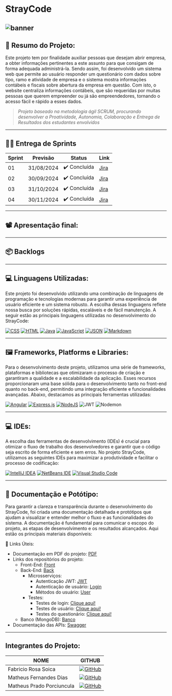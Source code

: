 # StrayCode
![banner](https://www.acemetrix.com/wp-content/uploads/2015/08/black-banner-vector21.png)
---

<h2>📝  Resumo do Projeto:</h2>

Este projeto tem por finalidade auxiliar pessoas que desejam abrir empresa, a obter informações pertinentes a este assunto para que consigam de forma adequada administrá-la. Sendo assim, foi desenvolvido um sistema web que permite ao usuário responder um questionário com dados sobre tipo, ramo e atividade de empresa e o sistema mostra informações contábeis e fiscais sobre abertura da empresa em questão. Com isto, o website centraliza informações contábeis, que são requeridas por muitas pessoas que querem empreender ou já são empreendedores, tornando o acesso fácil e rápido a esses dados.
> _Projeto baseado na metodologia ágil SCRUM, procurando desenvolver a Proatividade, Autonomia, Colaboração e Entrega de Resultados dos estudantes envolvidos_

---

<h2>🐱‍🏍 Entrega de Sprints</h2>

| Sprint | Previsão | Status | Link |
| ---    | ---      | ---    | ---        |
| 01 | 31/08/2024 | ✔️ Concluída    |  [Jira](https://matheusfdias12.atlassian.net/jira/software/projects/SCRUM/boards/1/backlog)  |
| 02 | 30/09/2024 | ✔️ Concluída    |  [Jira](https://matheusfdias12.atlassian.net/jira/software/projects/SCRUM/boards/1/backlog)  |
| 03 | 31/10/2024 | ✔️ Concluída    |  [Jira](https://matheusfdias12.atlassian.net/jira/software/projects/SCRUM/boards/1/backlog)  |
| 04 | 30/11/2024 | ✔️ Concluída    |  [Jira](https://matheusfdias12.atlassian.net/jira/software/projects/SCRUM/boards/1/backlog)  |

---

<h2>📽 Apresentação final:</h2>

---

<h2>📦 Backlogs</h2>


---

<h2>💻  Linguagens Utilizadas:</h2>

Este projeto foi desenvolvido utilizando uma combinação de linguagens de programação e tecnologias modernas para garantir uma experiência de usuário eficiente e um sistema robusto. A escolha dessas linguagens reflete nossa busca por soluções rápidas, escaláveis e de fácil manutenção. A seguir estão as principais linguagens utilizadas no desenvolvimento do StrayCode:

[![CSS](https://img.shields.io/badge/CSS-1572B6?logo=css3&logoColor=fff)](#) [![HTML](https://img.shields.io/badge/HTML-%23E34F26.svg?logo=html5&logoColor=white)](#) [![Java](https://img.shields.io/badge/Java-%23ED8B00.svg?logo=openjdk&logoColor=white)](#) [![JavaScript](https://img.shields.io/badge/JavaScript-F7DF1E?logo=javascript&logoColor=000)](#) [![JSON](https://img.shields.io/badge/JSON-000?logo=json&logoColor=fff)](#) [![Markdown](https://img.shields.io/badge/Markdown-%23000000.svg?logo=markdown&logoColor=white)](#)

---

<h2>🖼️  Frameworks, Platforms e Libraries:</h2>

Para o desenvolvimento deste projeto, utilizamos uma série de frameworks, plataformas e bibliotecas que otimizaram o processo de criação e garantiram a qualidade e a escalabilidade da aplicação. Esses recursos proporcionaram uma base sólida para o desenvolvimento tanto no front-end quanto no back-end, permitindo uma integração eficiente e funcionalidades avançadas. Abaixo, destacamos as principais ferramentas utilizadas:

[![Angular](https://img.shields.io/badge/Angular-%23DD0031.svg?logo=angular&logoColor=white)](#) [![Express.js](https://img.shields.io/badge/Express.js-%23404d59.svg?logo=express&logoColor=%2361DAFB)](#) [![NodeJS](https://img.shields.io/badge/Node.js-6DA55F?logo=node.js&logoColor=white)](#) ![JWT](https://img.shields.io/badge/JWT-black?style=for-the-badge&logo=JSON%20web%20tokens) ![Nodemon](https://img.shields.io/badge/NODEMON-%23323330.svg?style=for-the-badge&logo=nodemon&logoColor=%BBDEAD)

---

<h2>💻  IDEs:</h2>

A escolha das ferramentas de desenvolvimento (IDEs) é crucial para otimizar o fluxo de trabalho dos desenvolvedores e garantir que o código seja escrito de forma eficiente e sem erros. No projeto StrayCode, utilizamos as seguintes IDEs para maximizar a produtividade e facilitar o processo de codificação:

[![IntelliJ IDEA](https://img.shields.io/badge/IntelliJIDEA-000000.svg?logo=intellij-idea&logoColor=white)](#) [![NetBeans IDE](https://img.shields.io/badge/NetBeans%20IDE-1B6AC6.svg?logo=apache-netbeans-ide&logoColor=white)](#) [![Visual Studio Code](https://custom-icon-badges.demolab.com/badge/Visual%20Studio%20Code-0078d7.svg?logo=vsc&logoColor=white)](#)

---

<h2>📄  Documentação e Potótipo:</h2>

Para garantir a clareza e transparência durante o desenvolvimento do StrayCode, foi criada uma documentação detalhada e protótipos que ajudam a visualizar e entender melhor o fluxo e as funcionalidades do sistema. A documentação é fundamental para comunicar o escopo do projeto, as etapas de desenvolvimento e os resultados alcançados. Aqui estão os principais materiais disponíveis:

🔗 Links Úteis:
- Documentação em PDF do projeto: [PDF](https://github.com/Mattdias312/strayCodeAngular/blob/master/ProjetoInterdisciplinar_COMPLETO%202.pdf)
- Links dos repositórios do projeto:
  - Front-End: [Front](https://github.com/Mattdias312/strayCodeAngular/tree/master/stray-code-app)
  - Back-End: [Back](https://github.com/Mattdias312/strayCodeAngular/tree/master/stray-code-back)
      - Microsserviços:
        - Autenticação JWT: [JWT](https://github.com/Mattdias312/strayCodeAngular/tree/master/stray-code-back/src/middleware)
        - Autenticação de usuário: [Login](https://github.com/Mattdias312/strayCodeAngular/blob/master/stray-code-back/src/controller/loginController.js)
        - Métodos do usuário: [User](https://github.com/Mattdias312/strayCodeAngular/blob/master/stray-code-back/src/controller/userController.js)
      - Testes:
        - Testes de login: [Clique aqui!](https://github.com/Mattdias312/strayCodeAngular/blob/master/stray-code-back/__tests__/01_login.test.js)
        - Testes de usuário: [Clique aqui!](https://github.com/Mattdias312/strayCodeAngular/blob/master/stray-code-back/__tests__/02_user.test.js)
        - Testes do questionário: [Clique aqui!](https://github.com/Mattdias312/strayCodeAngular/blob/master/stray-code-back/__tests__/03_questionario.test.js)
  - Banco (MongoDB): [Banco](https://github.com/Mattdias312/strayCodeAngular/tree/master/MongoDB_StrayCode)
- Documentação das APIs: [Swagger]()
  
---

<h2>Integrantes do Projeto:</h2>

| NOME | GITHUB |
| ---  | ---    |
|Fabricio Rosa Soica | [![GitHub](https://img.shields.io/badge/GitHub-%23121011.svg?logo=github&logoColor=white)](https://github.com/fabriciosoica)|
|Matheus Fernandes Dias | [![GitHub](https://img.shields.io/badge/GitHub-%23121011.svg?logo=github&logoColor=white)](https://github.com/Mattdias312)|
|Matheus Prado Porciuncula | [![GitHub](https://img.shields.io/badge/GitHub-%23121011.svg?logo=github&logoColor=white)](https://github.com/mdoisp)|
